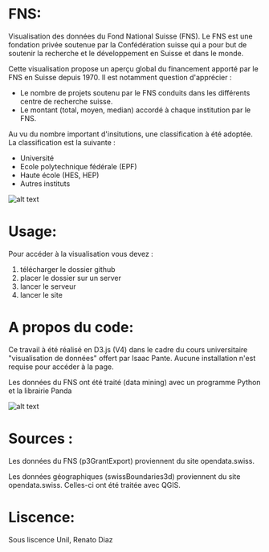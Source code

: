 # FNS:

Visualisation des données du Fond National Suisse (FNS). Le FNS est une fondation privée soutenue par la Confédération suisse qui a pour but de soutenir la recherche et le développement en Suisse et dans le monde.

Cette visualisation propose un aperçu global du financement apporté par le FNS en Suisse depuis 1970. Il est notamment question d'apprécier :

- Le nombre de projets soutenu par le FNS conduits dans les différents centre de recherche suisse.
- Le montant (total, moyen, median) accordé à chaque institution par le FNS.

Au vu du nombre important d'insitutions, une classification à été adoptée. La classification est la suivante : 

- Université
- Ecole polytechnique fédérale (EPF)
- Haute école (HES, HEP)
- Autres instituts

![alt text](https://github.com/rerouj/fns/blob/master/screenshots/screenshot1.png)

# Usage:

Pour accéder à la visualisation vous devez : 

1) télécharger le dossier github 
2) placer le dossier sur un server 
3) lancer le serveur 
4) lancer le site

# A propos du code:

Ce travail à été réalisé en D3.js (V4) dans le cadre du cours universitaire "visualisation de données" offert par Isaac Pante.
Aucune installation n'est requise pour accéder à la page.

Les données du FNS ont été traité (data mining) avec un programme Python et la librairie Panda

![alt text](https://github.com/rerouj/fns/blob/master/screenshots/screenshot2.png)

# Sources :

Les données du FNS (p3GrantExport) proviennent du site opendata.swiss.

Les données géographiques (swissBoundaries3d) proviennent du site opendata.swiss. Celles-ci ont été traitée avec QGIS.

# Liscence:

Sous liscence Unil, Renato Diaz
